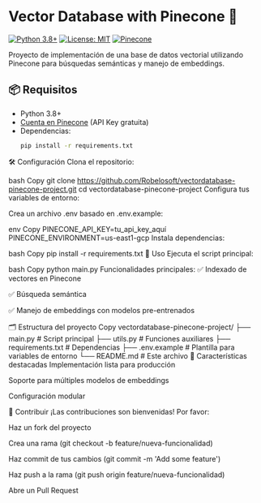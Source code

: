 # Vector Database with Pinecone 🚀

[![Python 3.8+](https://img.shields.io/badge/Python-3.8+-blue.svg)](https://www.python.org/downloads/)
[![License: MIT](https://img.shields.io/badge/License-MIT-green.svg)](LICENSE)
[![Pinecone](https://img.shields.io/badge/Powered%20by-Pinecone-6434d3)](https://www.pinecone.io/)

Proyecto de implementación de una base de datos vectorial utilizando Pinecone para búsquedas semánticas y manejo de embeddings.

## 📦 Requisitos

- Python 3.8+
- [Cuenta en Pinecone](https://www.pinecone.io/start/) (API Key gratuita)
- Dependencias:
  ```bash
  pip install -r requirements.txt

🛠️ Configuración
Clona el repositorio:

bash
Copy
git clone https://github.com/Robelosoft/vectordatabase-pinecone-project.git
cd vectordatabase-pinecone-project
Configura tus variables de entorno:

Crea un archivo .env basado en .env.example:

env
Copy
PINECONE_API_KEY=tu_api_key_aquí
PINECONE_ENVIRONMENT=us-east1-gcp
Instala dependencias:

bash
Copy
pip install -r requirements.txt
🚀 Uso
Ejecuta el script principal:

bash
Copy
python main.py
Funcionalidades principales:
✅ Indexado de vectores en Pinecone

✅ Búsqueda semántica

✅ Manejo de embeddings con modelos pre-entrenados

🗂️ Estructura del proyecto
Copy
vectordatabase-pinecone-project/
├── main.py                # Script principal
├── utils.py               # Funciones auxiliares
├── requirements.txt       # Dependencias
├── .env.example           # Plantilla para variables de entorno
└── README.md              # Este archivo
🌟 Características destacadas
Implementación lista para producción

Soporte para múltiples modelos de embeddings

Configuración modular

🤝 Contribuir
¡Las contribuciones son bienvenidas! Por favor:

Haz un fork del proyecto

Crea una rama (git checkout -b feature/nueva-funcionalidad)

Haz commit de tus cambios (git commit -m 'Add some feature')

Haz push a la rama (git push origin feature/nueva-funcionalidad)

Abre un Pull Request